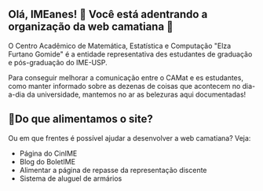 <h2>Olá, IMEanes! 👋 Você está adentrando a organização da web camatiana 👾 </h2>

<p>O Centro Acadêmico de Matemática, Estatística e Computação "Elza Furtano Gomide" é a entidade representativa des estudantes de graduação e pós-graduação do IME-USP.</p>

<p>Para conseguir melhorar a comunicação entre o CAMat e es estudantes, como manter informado sobre as dezenas de coisas que acontecem no dia-a-dia da universidade, mantemos no ar as belezuras aqui documentadas!</p>

<h2>📌Do que alimentamos o site?</h2>
Ou em que frentes é possível ajudar a desenvolver a web camatiana? Veja:
<p>
  <ul>
  <li>Página do CinIME</li>
  <li>Blog do BoletIME</li>
  <li>Alimentar a página de repasse da representação discente</li>
  <li>Sistema de aluguel de armários</li>
</ul>
</p>
